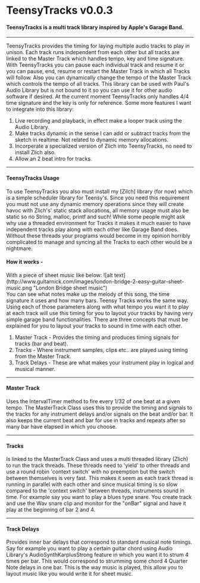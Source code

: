 # TeensyTracks v0.0.3

<h4>TeensyTracks is a multi track library inspired by Apple's Garage Band.</h4>

---
TeensyTracks provides the timing for laying multiple audio tracks to play in unison. Each track runs independent from each other but all tracks are linked to the Master Track which handles tempo, key and time signature. With TeensyTracks you can pause each individual track and resume it or you can pause, end, resume or restart the Master Track in which all Tracks will follow. Also you can dynamically change the tempo of the Master Track which controls the tempo of all tracks. This library can be used with Paul's Audio Library but is not bound to it so you can use it for other audio software if desired. At the current moment TeensyTracks only handles 4/4 time signature and the key is only for reference. Some more features I want to integrate into this library:

1. Live recording and playback, in effect make a looper track using the Audio Library.
2. Make tracks dynamic in the sense I can add or subtract tracks from the sketch in realtime. Not related to dynamic memory allocations.
3. Incorperate a specialized version of Zlich into TeensyTracks, no need to install Zlich also.
4. Allow an 2 beat intro for tracks.

---
<h4>TeensyTracks Usage</h4>
To use TeensyTracks you also must install my [Zilch] library (for now) which is a simple scheduler library for Teensy's. Since you need this requirement you must not use any dynamic memory operations since they will create havoc with Zlich's' static stack allocations, all memory usage must also be static so no String, malloc, printf and such! While some people might ask why use a threaded environment for Tracks it makes it much easier to have independent tracks play along with each other like Garage Band does. Without these threads your programs would become in my opinion horribly complicated to manage and syncing all the Tracks to each other would be a nightmare.
<br>
<h4>How it works - </h4>
With a piece of sheet music like below:
![alt text](http://www.guitarnick.com/images/london-bridge-2-easy-guitar-sheet-music.png "London Bridge sheet music")<br>
You can see what notes make up the melody of this song, the time signature it uses and how many bars. Teensy Tracks works the same way. Using each of those parameters along with what tempo you want it to play at each track will use this timing for you to layout your tracks by having very simple garage band functionalities. There are three concepts that must be explained for you to layout your tracks to sound in time with each other.

1. Master Track - Provides the timing and produces timing signals for tracks (bar and beat).
2. Tracks - Where instrument samples, clips etc.. are played using timing from the Master Track.
3. Track Delays - These are what makes your instrument play in logical and musical manner.

---
<h4>Master Track</h4>
Uses the IntervalTimer method to fire every 1/32 of one beat at a given tempo. The MasterTrack Class uses this to provide the timing and signals to the tracks for any instrument delays and/or signals on the beat and/or bar. It also keeps the current beat and bar for use in tracks and repeats after so many bar have elapsed in which you choose. 

---
<h4>Tracks</h4>
Is linked to the MasterTrack Class and uses a multi threaded library (Zlich) to run the track threads. These threads need to 'yield' to other threads and use a round robin 'context switch' with no preemption but the switch between themselves is very fast. This makes it seem as each track thread is running in parallel with each other and since musical timing is so slow compared to the 'context switch' between threads, instruments sound in time. For example say you want to play a blues type snare. You create track and use the Wav snare clip and monitor for the "onBar" signal and have it play at the beginning of bar 2 and 4. 

---
<h4>Track Delays</h4>
Provides inner bar delays that correspond to standard musical note timings. Say for example you want to play a certain guitar chord using Audio Library's AudioSynthKarplusStrong feature in which you want it to strum 4 times per bar. This would correspond to strumming some chord 4 Quarter Note delays in one bar. This is the way music is played, this allow you to layout music like you would write it for sheet music.

[Zilch]:https://github.com/duff2013/Zilch